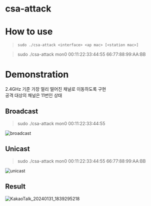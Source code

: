 # csa-attack

# How to use
> `sudo ./csa-attack <interface> <ap mac> [<station mac>]`

> sudo ./csa-attack mon0 00:11:22:33:44:55 66:77:88:99:AA:BB

# Demonstration

2.4GHz 기준 가장 멀리 떨어진 채널로 이동하도록 구현</br>
공격 대상의 채널은 11번인 상태

## Broadcast
> sudo ./csa-attack mon0 00:11:22:33:44:55

![broadcast](https://github.com/S-SIRIUS/csa-attack/assets/109223193/8a2ea25c-8096-4f6e-8cff-740df1c88382)


## Unicast
> sudo ./csa-attack mon0 00:11:22:33:44:55 66:77:88:99:AA:BB

![unicast](https://github.com/S-SIRIUS/csa-attack/assets/109223193/8d667b1a-5538-4f52-8cb5-2d3deb16e081)


## Result

![KakaoTalk_20240131_1839295218](https://github.com/S-SIRIUS/csa-attack/assets/109223193/a4bf87c1-97be-4750-863c-737f0d70c19b)

